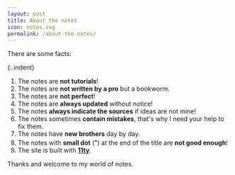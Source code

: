 ```yaml
---
layout: post
title: About the notes
icon: notes.svg
permalink: /about-the-notes/
---
```


There are some facts:

{:.indent}
1. The notes are **not tutorials**!
2. The notes are **not written by a pro** but a bookworm.
3. The notes are **not perfect**!
4. The notes are **always updated** without notice!
5. The notes **always indicate the sources** if ideas are not mine!
6. The notes sometimes **contain mistakes**, that's why I need your help to fix them.
7. The notes have **new brothers** day by day.
8. The notes with **small dot** (<sup>•</sup>) at the end of the title are **not good enough**!
9. The site is built with [**11ty**](https://www.11ty.dev/).

Thanks and welcome to my world of notes.